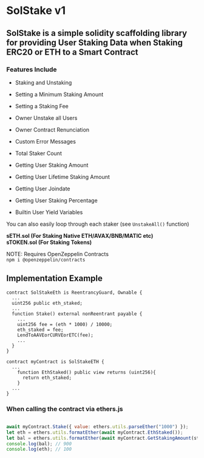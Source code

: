 # SolStake v1
## SolStake is a simple solidity scaffolding library for providing User Staking Data when Staking ERC20 or ETH to a Smart Contract

### Features Include

- Staking and Unstaking
- Setting a Minimum Staking Amount
- Setting a Staking Fee
- Owner Unstake all Users
- Owner Contract Renunciation
- Custom Error Messages
- Total Staker Count

- Getting User Staking Amount
- Getting User Lifetime Staking Amount
- Getting User Joindate
- Getting User Staking Percentage
- Builtin User Yield Variables

You can also easily loop through each staker (see `UnstakeAll()` function)

<b>sETH.sol (For Staking Native ETH/AVAX/BNB/MATIC etc)<br>
sTOKEN.sol (For Staking Tokens)</b>

NOTE: Requires OpenZeppelin Contracts<br>
`npm i @openzeppelin/contracts`

## Implementation Example
```solidity
contract SolStakeEth is ReentrancyGuard, Ownable {
  ...
  uint256 public eth_staked;
  ...
  function Stake() external nonReentrant payable {
    ...
    uint256 fee = (eth * 1000) / 10000;
    eth_staked = fee;
    LendToAAVEorCURVEorETC(fee);
    ...
  }
}

contract myContract is SolStakeETH {
  ...
    function EthStaked() public view returns (uint256){
      return eth_staked;
    }
  ...
}

```

### When calling the contract via ethers.js

```javascript

await myContract.Stake({ value: ethers.utils.parseEther("1000") });
let eth = ethers.utils.formatEther(await myContract.EthStaked());
let bal = ethers.utils.formatEther(await myContract.GetStakingAmount(staker.address));
console.log(bal); // 900
console.log(eth); // 100

```
